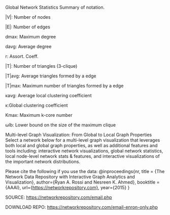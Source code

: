 Global Network Statistics
Summary of notation.

|V|: Number of nodes

|E|: Number of edges

dmax: Maximum degree

davg: Average degree

r: Assort. Coeff.

|T|: Number of triangles (3-clique)

|T|avg: Average triangles formed by a edge

|T|max: Maximum number of triangles formed by a edge

κavg: Average local clustering coefficient

κ:Global clustering coefficient

Kmax: Maximum k-core number

ωlb: Lower bound on the size of the maximum clique




Multi-level Graph Visualization: From Global to Local Graph Properties
Select a network below for a multi-level graph visualization that leverages both local and global graph properties, as well as additional features and tools including:
interactive network visualizations,
global network statistics,
local node-level network stats & features, and
interactive visualizations of the important network distributions.


Please cite the following if you use the data:
  @inproceedings{nr,
      title = {The Network Data Repository with Interactive Graph Analytics and Visualization},
      author={Ryan A. Rossi and Nesreen K. Ahmed},
      booktitle = {AAAI},
      url={https://networkrepository.com},
      year={2015}
  }


SOURCE: https://networkrepository.com/email.php

DOWNLOAD REPO: https://networkrepository.com/email-enron-only.php